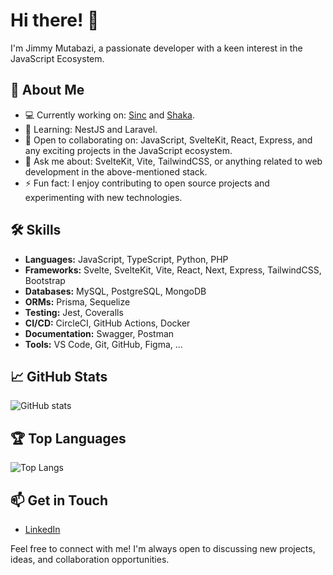# Hi there! 👋

I'm Jimmy Mutabazi, a passionate developer with a keen interest in the JavaScript Ecosystem.

## 🚀 About Me
- 💻 Currently working on: [Sinc](https://sinc.today) and [Shaka](https://www.shaka.rw).
- 🌱 Learning: NestJS and Laravel.
- 🤝 Open to collaborating on: JavaScript, SvelteKit, React, Express, and any exciting projects in the JavaScript ecosystem.
- 💬 Ask me about: SvelteKit, Vite, TailwindCSS, or anything related to web development in the above-mentioned stack.
- ⚡ Fun fact: I enjoy contributing to open source projects and experimenting with new technologies.

## 🛠️ Skills
- **Languages:** JavaScript, TypeScript, Python, PHP
- **Frameworks:** Svelte, SvelteKit, Vite, React, Next, Express, TailwindCSS, Bootstrap
- **Databases:** MySQL, PostgreSQL, MongoDB
- **ORMs:** Prisma, Sequelize
- **Testing:** Jest, Coveralls
- **CI/CD:** CircleCI, GitHub Actions, Docker
- **Documentation:** Swagger, Postman
- **Tools:** VS Code, Git, GitHub, Figma, ...

## 📈 GitHub Stats
![GitHub stats](https://github-readme-stats.vercel.app/api?username=jimmymut&show_icons=true&theme=radical)

## 🏆 Top Languages
![Top Langs](https://github-readme-stats.vercel.app/api/top-langs/?username=jimmymut&layout=compact&theme=radical)

## 📫 Get in Touch
- [LinkedIn](https://www.linkedin.com/in/mutabazi-jimmy-134528116/)

Feel free to connect with me! I'm always open to discussing new projects, ideas, and collaboration opportunities.
